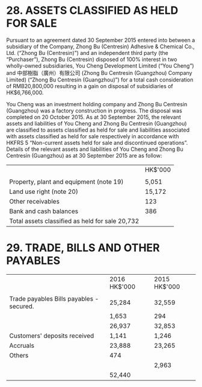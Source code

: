 # 28. ASSETS CLASSIFIED AS HELD FOR SALE

Pursuant to an agreement dated 30 September 2015 entered into between a subsidiary of the Company, Zhong Bu (Centresin) Adhesive & Chemical Co., Ltd. (“Zhong Bu (Centresin)”) and an independent third party (the “Purchaser”), Zhong Bu (Centresin) disposed of $100 \%$ interest in two wholly-owned subsidiaries, You Cheng Development Limited (“You Cheng”) and 中部樹脂（廣州）有限公司 (Zhong Bu Centresin (Guangzhou) Company Limited) (“Zhong Bu Centresin (Guangzhou)”) for a total cash consideration of RMB20,800,000 resulting in a gain on disposal of subsidiaries of HK\$6,766,000.

You Cheng was an investment holding company and Zhong Bu Centresin (Guangzhou) was a factory construction in progress. The disposal was completed on 20 October 2015. As at 30 September 2015, the relevant assets and liabilities of You Cheng and Zhong Bu Centresin (Guangzhou) are classified to assets classified as held for sale and liabilities associated with assets classified as held for sale respectively in accordance with HKFRS 5 “Non-current assets held for sale and discontinued operations”. Details of the relevant assets and liabilities of You Cheng and Zhong Bu Centresin (Guangzhou) as at 30 September 2015 are as follow:

<table><tr><td></td><td>HK$&#x27;000</td></tr><tr><td></td><td></td></tr><tr><td>Property, plant and equipment (note 19)</td><td>5,051</td></tr><tr><td>Land use right (note 20)</td><td>15,172</td></tr><tr><td>Other receivables</td><td>123</td></tr><tr><td>Bank and cash balances</td><td>386</td></tr><tr><td>Total assets classified as held for sale 20,732</td><td></td></tr></table>

# 29. TRADE, BILLS AND OTHER PAYABLES

<table><tr><td></td><td>2016 HK$&#x27;000</td><td>2015 HK$&#x27;000</td></tr><tr><td></td><td></td><td></td></tr><tr><td>Trade payables Bills payables - secured.</td><td>25,284</td><td>32,559</td></tr><tr><td></td><td>1,653</td><td>294</td></tr><tr><td></td><td>26,937</td><td>32,853</td></tr><tr><td>Customers&#x27; deposits received</td><td>1,141</td><td>1,246</td></tr><tr><td>Accruals</td><td>23,888</td><td>23,265</td></tr><tr><td>Others</td><td>474</td><td></td></tr><tr><td></td><td></td><td>2,963</td></tr><tr><td></td><td>52,440</td><td></td></tr></table>